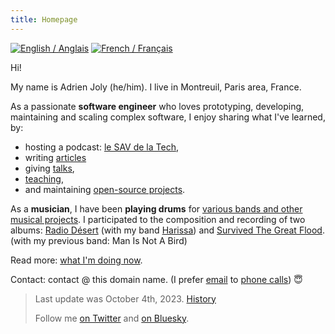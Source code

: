 ```yaml
---
title: Homepage
---
```


<div class="language-flags">
  <a href="/" class="active"><img alt="English / Anglais" id="lang-en" src="/img/lang-en.png"></a>
  <a href="/fr"><img alt="French / Français" id="lang-fr" src="/img/lang-fr.png"></a>
</div>

Hi!

My name is Adrien Joly (he/him). I live in Montreuil, Paris area, France.

As a passionate **software engineer** who loves prototyping, developing, maintaining and scaling complex software, I enjoy sharing what I've learned, by:

- hosting a podcast: [le SAV de la Tech](https://podcasters.spotify.com/pod/show/sav-de-la-tech),
- writing [articles](/posts)
- giving [talks](/talks),
- [teaching](/teaching),
- and maintaining [open-source projects](/prod).

As a **musician**, I have been **playing drums** for [various bands and other musical projects](/music). I participated to the composition and recording of two albums: [Radio Désert](https://ampl.ink/harissa-radio-desert) (with my band [Harissa](https://www.facebook.com/harissaquartet/)) and [Survived The Great Flood](https://www.discogs.com/fr/Man-Is-Not-A-Bird-Survived-The-Great-Flood/master/870529). (with my previous band: Man Is Not A Bird)

Read more: [what I'm doing now](/now).

Contact: contact @ this domain name. (I prefer [email](https://medium.com/@adrienjoly/why-email-does-not-stink-9267c948f3f9#.g63r0gqsu) to [phone calls](https://byrslf.co/why-i-don-t-answer-most-phone-calls-4a71e1418854)) 😇

> Last update was October 4th, 2023. [History](https://github.com/adrienjoly/adrienjoly.github.com/commits/master)
>
> Follow me [on Twitter](https://twitter.com/adrienjoly) and [on Bluesky](https://bsky.app/profile/adrienjoly.com).

<!-- the content of this page was inspired by https://vickylai.com/ -->
